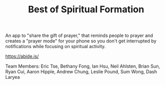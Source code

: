 ﻿---
title: Best of Spiritual Formation
intro: Abide
---
An app to "share the gift of prayer," that reminds people to prayer and creates a "prayer mode" for your phone so you don't get interrupted by notifications while focusing on spiritual activity.

https://abide.is/

Team Members:
Eric Tse, Bethany Fong, Ian Hsu, Neil Ahlsten, Brian Sun, Ryan Cui, Aaron Hipple, Andrew Chung, Leslie Pound, Sum Wong, Dash Laryea

